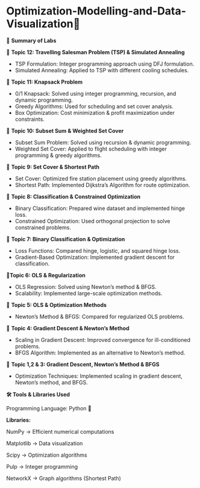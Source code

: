 # Optimization-Modelling-and-Data-Visualization🚀

📌 **Summary of Labs**

🔹 **Topic 12: Travelling Salesman Problem (TSP) & Simulated Annealing**
* TSP Formulation: Integer programming approach using DFJ formulation.
* Simulated Annealing: Applied to TSP with different cooling schedules.
  
🔹 **Topic 11: Knapsack Problem**
* 0/1 Knapsack: Solved using integer programming, recursion, and dynamic programming.
* Greedy Algorithms: Used for scheduling and set cover analysis.
* Box Optimization: Cost minimization & profit maximization under constraints.

🔹 **Topic 10: Subset Sum & Weighted Set Cover**
* Subset Sum Problem: Solved using recursion & dynamic programming.
* Weighted Set Cover: Applied to flight scheduling with integer programming & greedy algorithms.

🔹 **Topic 9: Set Cover & Shortest Path**
* Set Cover: Optimized fire station placement using greedy algorithms.
* Shortest Path: Implemented Dijkstra’s Algorithm for route optimization.
  
🔹 **Topic 8: Classification & Constrained Optimization**
* Binary Classification: Prepared wine dataset and implemented hinge loss.
* Constrained Optimization: Used orthogonal projection to solve constrained problems.
  
🔹 **Topic 7: Binary Classification & Optimization**
* Loss Functions: Compared hinge, logistic, and squared hinge loss.
* Gradient-Based Optimization: Implemented gradient descent for classification.
  
🔹**Topic 6: OLS & Regularization**
* OLS Regression: Solved using Newton’s method & BFGS.
* Scalability: Implemented large-scale optimization methods.
  
🔹 **Topic 5: OLS & Optimization Methods**
* Newton’s Method & BFGS: Compared for regularized OLS problems.
  
🔹 **Topic 4: Gradient Descent & Newton’s Method**
* Scaling in Gradient Descent: Improved convergence for ill-conditioned problems.
* BFGS Algorithm: Implemented as an alternative to Newton’s method.

🔹 **Topic 1,2 & 3: Gradient Descent, Newton’s Method & BFGS**
* Optimization Techniques: Implemented scaling in gradient descent, Newton’s method, and BFGS.

**🛠 Tools & Libraries Used**

Programming Language: Python 🐍

**Libraries:**

NumPy → Efficient numerical computations

Matplotlib → Data visualization

Scipy → Optimization algorithms

Pulp → Integer programming

NetworkX → Graph algorithms (Shortest Path)
